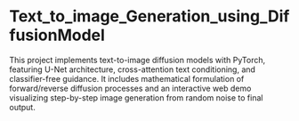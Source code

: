 # Text_to_image_Generation_using_DiffusionModel
This project implements text-to-image diffusion models with PyTorch, featuring U-Net architecture, cross-attention text conditioning, and classifier-free guidance. It includes mathematical formulation of forward/reverse diffusion processes and an interactive web demo visualizing step-by-step image generation from random noise to final output.
